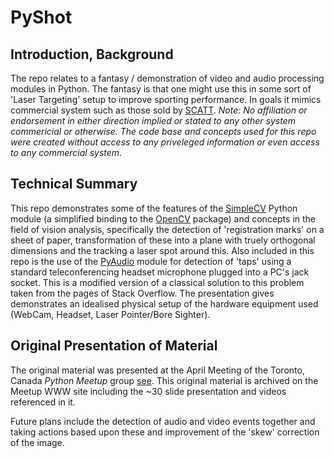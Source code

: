 # PyShot

## Introduction, Background

The repo relates to a fantasy / demonstration of video and audio processing modules in Python.  The fantasy is that one might use this in some sort of 'Laser Targeting' setup to improve sporting performance.  In goals it mimics commercial system such as those sold by [SCATT](http://scatt.com).
_*Note:* No affiliation or endorsement in either direction implied or stated to any other system commericial or otherwise.  The code base and concepts used for this repo were created without access to any priveleged information or even access to any commercial system_.

## Technical Summary

This repo demonstrates some of the features of the [SimpleCV](http://simplecv.org/) Python module (a simplified binding to the [OpenCV](http://opencv.org/) package) and concepts in the field of vision analysis, specifically the detection of 'registration marks' on a sheet of paper, transformation of these into a plane with truely orthogonal dimensions and the tracking a laser spot around this.
Also included in this repo is the use of the [PyAudio](https://people.csail.mit.edu/hubert/pyaudio/) module for detection of 'taps' using a standard teleconferencing headset microphone plugged into a PC's jack socket.  This is a modified version of a classical solution to this problem taken from the pages of Stack Overflow.
The presentation gives demonstrates an idealised physical setup of the hardware equipment used (WebCam, Headset, Laser Pointer/Bore Sighter).

## Original Presentation of Material

The original material was presented at the April Meeting of the Toronto, Canada *Python Meetup* group [see](http://www.meetup.com/Python-Toronto/events/229959373/).  This original material is archived on the Meetup WWW site including the ~30 slide presentation and videos referenced in it.


Future plans include the detection of audio and video events together and taking actions based upon these and improvement of the 'skew' correction of the image.
